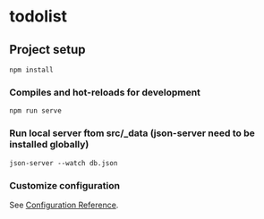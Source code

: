 # todolist

## Project setup
```
npm install
```

### Compiles and hot-reloads for development
```
npm run serve
```

### Run local server ftom src/_data (json-server need to be installed globally)
```
json-server --watch db.json
```

### Customize configuration
See [Configuration Reference](https://cli.vuejs.org/config/).
